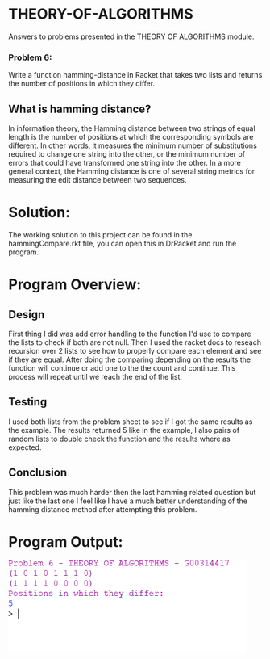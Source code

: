 # THEORY-OF-ALGORITHMS
Answers to problems presented in the THEORY OF ALGORITHMS module.

### Problem 6:
Write a function hamming-distance in Racket that takes two lists and returns the
number of positions in which they differ.

## What is hamming distance?
In information theory, the Hamming distance between two strings of equal length is the number of positions at which the corresponding symbols are different. In other words, it measures the minimum number of substitutions required to change one string into the other, or the minimum number of errors that could have transformed one string into the other. In a more general context, the Hamming distance is one of several string metrics for measuring the edit distance between two sequences.

# Solution:
The working solution to this project can be found in the hammingCompare.rkt file, you can open this in DrRacket and run the program.

# Program Overview:

## Design
First thing I did was add error handling to the function I'd use to compare the lists to check if both are not null. Then I used the racket docs to reseach recursion over 2 lists to see how to properly compare each element and see if they are equal. After doing the comparing depending on the results the function will continue or add one to the the count and continue. This process will repeat until we reach the end of the list.

## Testing
I used both lists from the problem sheet to see if I got the same results as the example. The results returned 5 like in the example, I also pairs of random lists to double check the function and the results where as expected.

## Conclusion
This problem was much harder then the last hamming related question but just like the last one I feel like I have a much better understanding of the hamming distance method after attempting this problem.

# Program Output:
![results](prob6.png "output")